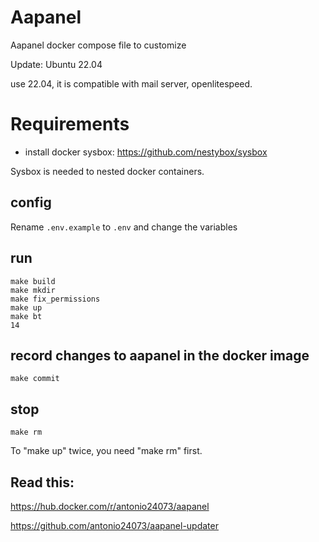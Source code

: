 # Aapanel

Aapanel docker compose file to customize

Update: Ubuntu 22.04

use 22.04, it is compatible with mail server, openlitespeed.

# Requirements

- install docker sysbox: https://github.com/nestybox/sysbox

Sysbox is needed to nested docker containers.

## config

Rename `.env.example` to `.env` and change the variables

## run

```
make build
make mkdir
make fix_permissions
make up
make bt
14
```

## record changes to aapanel in the docker image

```
make commit
```

## stop

```
make rm
```
To "make up" twice, you need "make rm" first.

## Read this:

https://hub.docker.com/r/antonio24073/aapanel

https://github.com/antonio24073/aapanel-updater
